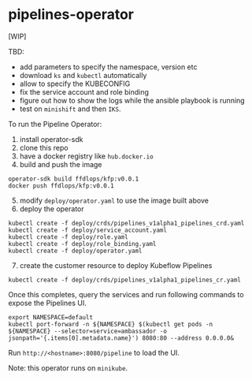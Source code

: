 # pipelines-operator

[WIP]

TBD:

* add parameters to specify the namespace, version etc
* download `ks` and `kubectl` automatically
* allow to specify the KUBECONFIG
* fix the service account and role binding
* figure out how to show the logs while the ansible playbook is running
* test on `minishift` and then `IKS`.

To run the Pipeline Operator:

1. install operator-sdk
2. clone this repo
3. have a docker registry like `hub.docker.io`
4. build and push the image
```command line
operator-sdk build ffdlops/kfp:v0.0.1
docker push ffdlops/kfp:v0.0.1
```
5. modify `deploy/operator.yaml` to use the image built above
6. deploy the operator
```command line
kubectl create -f deploy/crds/pipelines_v1alpha1_pipelines_crd.yaml
kubectl create -f deploy/service_account.yaml
kubectl create -f deploy/role.yaml
kubectl create -f deploy/role_binding.yaml
kubectl create -f deploy/operator.yaml
```
7. create the customer resource to deploy Kubeflow Pipelines
```command line
kubectl create -f deploy/crds/pipelines_v1alpha1_pipelines_cr.yaml
```

Once this completes, query the services and run following commands to expose the Pipelines UI.

```command line
export NAMESPACE=default
kubectl port-forward -n ${NAMESPACE} $(kubectl get pods -n ${NAMESPACE} --selector=service=ambassador -o jsonpath='{.items[0].metadata.name}') 8080:80 --address 0.0.0.0&
```

Run `http://<hostname>:8080/pipeline` to load the UI.

Note: this operator runs on `minikube`.
